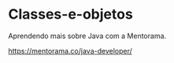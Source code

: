 # Classes-e-objetos
 Aprendendo mais sobre Java com a Mentorama.

 https://mentorama.co/java-developer/
